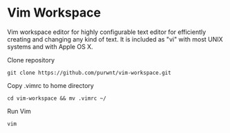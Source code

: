 # Vim Workspace
 Vim workspace editor for highly configurable text editor for efficiently creating and changing any kind of text. It is included as "vi" with most UNIX systems and with Apple OS X. 

Clone repository
```
git clone https://github.com/purwnt/vim-workspace.git
```

Copy .vimrc to home directory
```
cd vim-workspace && mv .vimrc ~/
```

Run Vim
```
vim
``` 
